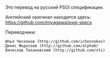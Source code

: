 Это перевод на русский PSGI спецификации.

Английский оригинал находится здесь: https://github.com/miyagawa/psgi-specs

Переводчики:

    Илья Чесноков (http://github.com/ichesnokov)
    Денис Федосеев (http://github.com/alpha6)
    Вячеслав Тихановский (http://github.com/vti)
